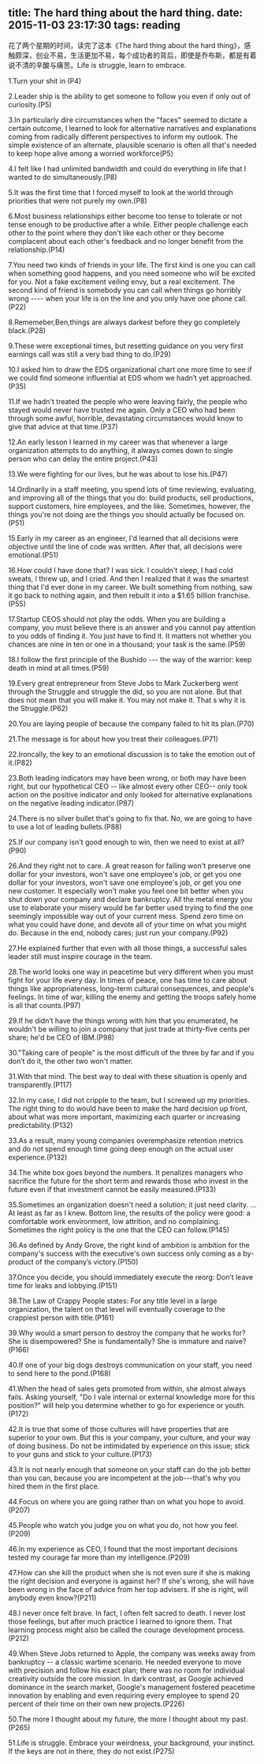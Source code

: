 title: The hard thing about the hard thing.
date: 2015-11-03 23:17:30
tags: reading
---

花了两个星期的时间，读完了这本《The hard thing about the hard thing》，感触颇深，创业不易，生活更加不易，每个成功者的背后，即使是乔布斯，都是有着说不清的辛酸与痛苦。Life is struggle, learn  to embrace.

1.Turn your shit in (P4)

2.Leader ship is the ability to get someone to follow you even if only out of curiosity.(P5)

3.In particularly dire circumstances when the "faces" seemed to dictate a certain outcome, I learned to look for alternative narratives and explanations coming from radically different perspectives to inform my outlook. The simple existence of an alternate, plausible scenario is often all that's needed to keep hope alive among a worried workforce(P5)

4.I felt like I had unlimited bandwidth and could do everything in life that I wanted to do simultaneously.(P8)

5.It was the first time that I forced myself to look at the world through priorities that were not purely my own.(P8)

6.Most business relationships either become too tense to tolerate or not tense enough to be productive after a while. Either people challenge each other to the point where they don't like each other or they become complacent about each other's feedback and no longer benefit from the relationship.(P14)

7.You need two kinds of friends in your life. The first kind is one you can call when something good happens, and you need someone who will be excited for you. Not a fake excitement veiling envy, but a real excitement. The second kind of friend is somebody you can call when things go horribly wrong ---- when your life is on the line and you only have one phone call. (P22)

8.Rememeber,Ben,things are always darkest before they go completely black.(P28)

9.These were exceptional times, but resetting guidance on  you very first earnings call was still a very bad thing to do.(P29)

10.I asked him to draw the EDS organizational chart one more time to see if we could find someone influential at EDS whom we hadn’t yet approached.(P35)

11.If we hadn't treated the people who were leaving fairly, the people who stayed would never have trusted me again. Only a CEO who had been through some awful, horrible, devastating circumstances would know to give that advice at that time.(P37)

12.An early lesson I learned in my career was that whenever a large organization attempts to do anything, it always comes down to single person who can delay the entire project.(P43)

13.We were fighting for our lives, but he was about to lose his.(P47)

14.Ordinarily in a staff meeting,  you spend lots of time reviewing, evaluating, and improving all of the things that you do: build products, sell productions, support customers, hire employees, and the like. Sometimes, however, the things you're not doing are the things you should actually be focused on.(P51)

15.Early in my career as an engineer, I'd learned that all decisions were objective until the line of code was written. After that, all decisions were emotional.(P51)

16.How could I have done that? I was sick. I couldn't sleep, I had cold sweats, I threw up, and I cried. And then I realized that it was the smartest thing that I'd ever done in my career. We built something from nothing, saw it go back to nothing again, and then rebuilt it into a $1.65 billion franchise.(P55)

17.Startup CEOS should not play the odds. When you are building a company, you must believe there is an answer and you cannot pay attention to you odds of finding it. You just have to find it. It matters not whether you chances are nine in ten or one in a thousand; your task is the same.(P59)

18.I follow the first principle of the Bushido --- the way of the warrior: keep death in mind at all times.(P59)

19.Every great entrepreneur from Steve Jobs to Mark Zuckerberg went through the Struggle and struggle the did, so you are not alone. But that does not mean that  you will make it. You may not make it. That s why it is the Struggle.(P62)

20.You are laying people of because the company failed to hit its plan.(P70)

21.The message is for about how you treat their colleagues.(P71)

22.Ironcally, the key to an emotional discussion is to take the emotion out of it.(P82)

23.Both leading indicators may have been wrong, or both may have been right, but our hypothetical CEO -- like almost every other CEO-- only took action on the positive indicator and only looked for alternative explanations on the negative leading indicator.(P87)

24.There is no silver bullet that's going to fix that. No, we are going to have to use a lot of leading bullets.(P88)

25.If our company isn't good enough to win, then we need to exist at all?(P90)

26.And they right not to care. A great reason for failing won't preserve one dollar for your investors, won't save one employee's job, or get you one dollar for your investors, won't save one employee's job, or get you one new customer. It especially won't make you feel one bit better when you shut down your company and declare bankruptcy. All the metal energy you use to elaborate your misery would be far better used trying to find the one seemingly impossible way out of your current mess. Spend zero time on what you could have done, and devote all of your time on what you might do. Because in the end, nobody cares; just run your company.(P92)

27.He explained further that even with all those things, a successful sales leader still must inspire courage in the team.

28.The world looks one way in peacetime but very different when you must fight for your life every day. In times of peace, one has time to care about things like appropriateness, long-term cultural consequences, and people's feelings. In time of war, killing the enemy and getting the troops safely home is all that counts.(P97)

29.If he didn’t have the things wrong with him that you enumerated, he wouldn't be willing to join a company that just trade at thirty-five cents per share; he'd be CEO of IBM.(P98)

30."Taking care of people" is the most difficult of the three by far and if you don’t do it, the other two won't matter.

31.With that mind. The best way to deal with these situation is openly and transparently.(P117)

32.In my case, I did not cripple to the team, but I screwed up my priorities. The right thing to do would have been to make the hard decision up front, about what was more important, maximizing each quarter or increasing predictability.(P132)

33.As a result, many young companies overemphasize retention metrics and do not spend enough time going deep enough on the actual user experience.(P132)

34.The white box goes beyond the numbers. It penalizes managers who sacrifice the future for the short term and rewards those who invest in the future even if that investment cannot be easily measured.(P133)

35.Sometimes an organization doesn't need a solution; it just need clarity. … At least as far as I knew. Bottom line, the results of the policy were good: a comfortable work environment, low attrition, and no complaining. Sometimes the right policy is the one that the CEO can follow.(P145)

36.As defined by Andy Grove, the right kind of ambition is ambition for the company's success with the executive's own success only coming as a by-product of the company’s victory.(P150)

37.Once you decide, you should immediately execute the reorg: Don’t leave time for leaks and lobbying.(P151)

38.The Law of Crappy People states: For any title level in a large organization, the talent on that level will eventually coverage to the crappiest person with title.(P161)

39.Why would a smart person to destroy the company that he works for? She is disempowered? She is fundamentally? She is immature and naive?(P166)

40.If one of your big dogs destroys communication on your staff, you need to send here to the pond.(P168)

41.When the head of sales gets promoted from within, she almost always fails. Asking yourself, "Do I vale internal or external knowledge more for this position?" will help you determine whether to go for experience or youth.(P172)

42.It is true that some of  those cultures will have properties  that are superior to your own. But this is your company, your culture, and your way of doing business. Do not be intimidated by experience on this issue; stick to your guns and stick to your culture.(P173)

43.It is not nearly enough that someone on your staff can do the job better than you can, because  you are incompetent at the job---that's why you hired them in the first place.

44.Focus on where you are going rather than on what you hope to avoid.(P207)

45.People who watch you judge  you on what you do, not how you feel.(P209)

46.In my experience as CEO, I found that the most important decisions tested my courage far more than my intelligence.(P209)

47.How can she kill the product when she is not even sure if she is making the right decision and everyone is against her? If she's wrong, she will have been wrong in the face of advice from her top advisers. If she is right, will anybody even know?(P211)

48.I never once felt brave. In fact, I often felt sacred to death. I never lost those feelings, but after much practice I learned to ignore them. That learning process might also be called the courage development process.(P212)

49.When Steve Jobs returned to Apple, the company was weeks away from bankruptcy -- a classic wartime scenario. He needed everyone to move with precision and follow his exact plan; there was no room for individual creativity outside the core mission. In dark contrast, as Google achieved dominance in the search market, Google's management fostered peacetime innovation by enabling and even requiring every employee to spend 20 percent of their time on their own new projects.(P226)

50.The more I thought about my future, the more I thought about my past.(P265)

51.Life is struggle. Embrace your weirdness,  your background, your instinct. If the keys are not in there, they do not exist.(P275)
